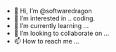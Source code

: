 - 👋 Hi, I’m @softwaredragon
- 👀 I’m interested in .. coding.
- 🌱 I’m currently learning ...
- 💞️ I’m looking to collaborate on ...
- 📫 How to reach me ...

<!---
softwaredragon/softwaredragon is a ✨ special ✨ repository because its `README.md` (this file) appears on your GitHub profile.
You can click the Preview link to take a look at your changes.
--->
